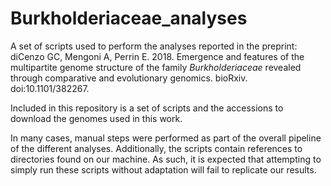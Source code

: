 # Burkholderiaceae_analyses

A set of scripts used to perform the analyses reported in the preprint:
diCenzo GC, Mengoni A, Perrin E. 2018. Emergence and features of the multipartite genome structure of the family *Burkholderiaceae* revealed through comparative and evolutionary genomics. bioRxiv. doi:10.1101/382267.

Included in this repository is a set of scripts and the accessions to download the genomes used in this work.

In many cases, manual steps were performed as part of the overall pipeline of the different analyses. Additionally, the scripts contain references to directories found on our machine. As such, it is expected that attempting to simply run these scripts without adaptation will fail to replicate our results.
